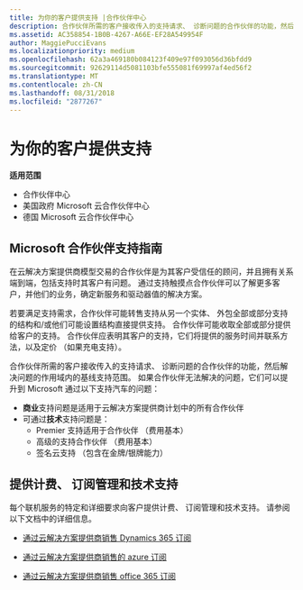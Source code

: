 ```yaml
---
title: 为你的客户提供支持 |合作伙伴中心
description: 合作伙伴所需的客户接收传入的支持请求、 诊断问题的合作伙伴的功能，然后解决问题的作用域内的基线支持范围。
ms.assetid: AC358854-1B0B-4267-A66E-EF28A549954F
author: MaggiePucciEvans
ms.localizationpriority: medium
ms.openlocfilehash: 62a3a469180b084123f409e97f093056d36bfdd9
ms.sourcegitcommit: 92629114d5081103bfe555081f69997af4ed56f2
ms.translationtype: MT
ms.contentlocale: zh-CN
ms.lasthandoff: 08/31/2018
ms.locfileid: "2877267"
---
```

# <a name="providing-support-to-your-customers"></a>为你的客户提供支持

**适用范围**

-  合作伙伴中心
-  美国政府 Microsoft 云合作伙伴中心
-  德国 Microsoft 云合作伙伴中心

## <a name="microsoft-partner-support-guidance"></a>Microsoft 合作伙伴支持指南

在云解决方案提供商模型交易的合作伙伴是为其客户受信任的顾问，并且拥有关系端到端，包括支持时其客户有问题。 通过支持触摸点合作伙伴可以了解更多客户，并他们的业务，确定新服务和驱动器值的解决方案。

若要满足支持需求，合作伙伴可能转售支持从另一个实体、 外包全部或部分支持的结构和/或他们可能设置结构直接提供支持。  合作伙伴可能收取全部或部分提供给客户的支持。 合作伙伴应表明其客户的支持，它们将提供的服务时间并联系方法，以及定价 （如果充电支持）。 

合作伙伴所需的客户接收传入的支持请求、 诊断问题的合作伙伴的功能，然后解决问题的作用域内的基线支持范围。 如果合作伙伴无法解决的问题，它们可以提升到 Microsoft 通过以下支持汽车的问题：

- **商业**支持问题是适用于云解决方案提供商计划中的所有合作伙伴
-   可通过**技术**支持问题是：
    -   Premier 支持适用于合作伙伴 （费用基本）
    -   高级的支持合作伙伴 （费用基本）
    -   签名云支持 （包含在金牌/银牌能力）

## <a name="providing-billing-subscription-management-and-technical-support"></a>提供计费、 订阅管理和技术支持 

每个联机服务的特定和详细要求向客户提供计费、 订阅管理和技术支持。 请参阅以下文档中的详细信息。

-   [通过云解决方案提供商销售 Dynamics 365 订阅](https://www.microsoftpartnercommunity.com/t5/CSP/Microsoft-Partner-Support-Guidance/m-p/5262#M30)

-   [通过云解决方案提供商销售的 azure 订阅](https://www.microsoftpartnercommunity.com/t5/CSP/Microsoft-Partner-Support-Guidance/m-p/5263#M31)

-   [通过云解决方案提供商销售 office 365 订阅](https://www.microsoftpartnercommunity.com/t5/CSP/Microsoft-Partner-Support-Guidance/m-p/5264#M32)



 

 



